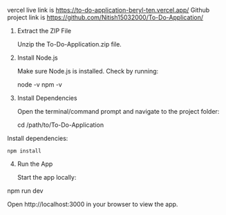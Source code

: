vercel live link is https://to-do-application-beryl-ten.vercel.app/
Github project link is https://github.com/Nitish15032000/To-Do-Application/
1. Extract the ZIP File

    Unzip the To-Do-Application.zip file.

2. Install Node.js

    Make sure Node.js is installed. Check by running:

    node -v
    npm -v

3. Install Dependencies

    Open the terminal/command prompt and navigate to the project folder:

    cd /path/to/To-Do-Application

Install dependencies:

    npm install

4. Run the App

    Start the app locally:

npm run dev

Open http://localhost:3000 in your browser to view the app.
